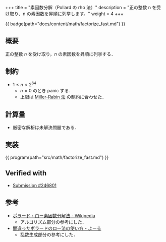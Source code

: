 +++
title = "素因数分解（Pollard の rho 法）"
description = "正の整数 n を受け取り、n の素因数を昇順に列挙します。"
weight = 4
+++

{{ badge(path="docs/content/math/factorize_fast.md") }}

## 概要
正の整数 $n$ を受け取り，$n$ の素因数を昇順に列挙する．

## 制約
- $1 \leq n < 2^{64}$
    - $n = 0$ のとき panic する．
    - 上限は [Miller-Rabin 法](../is-prime-fast) の制約に合わせた．

## 計算量
- 厳密な解析は未解決問題である．

## 実装
{{ program(path="src/math/factorize_fast.md") }}

## Verified with
- [Submission #246801](https://judge.yosupo.jp/submission/246801)

## 参考
- [ポラード・ロー素因数分解法 - Wikipedia](https://ja.wikipedia.org/wiki/%E3%83%9D%E3%83%A9%E3%83%BC%E3%83%89%E3%83%BB%E3%83%AD%E3%83%BC%E7%B4%A0%E5%9B%A0%E6%95%B0%E5%88%86%E8%A7%A3%E6%B3%95)
    - アルゴリズム部分の参考にした．
- [間違ったポラードのロー法の使い方 - よーる](https://lpha-z.hatenablog.com/entry/2023/01/15/231500)
    - 乱数生成部分の参考にした．
